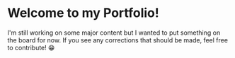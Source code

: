 # Welcome to my Portfolio!

I'm still working on some major content but I wanted to put something on the board for now. If you see any corrections that should be made, feel free to contribute! 😁
